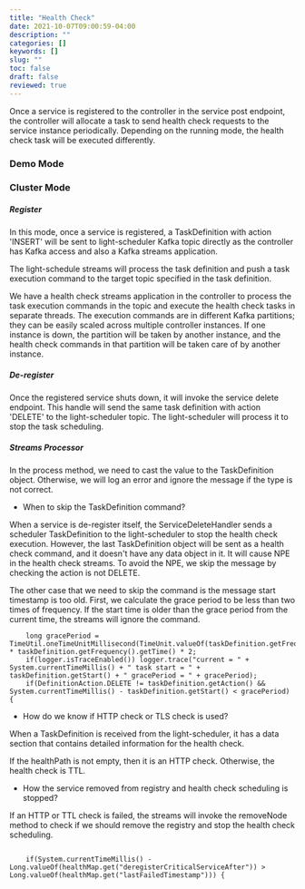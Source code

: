 ```yaml
---
title: "Health Check"
date: 2021-10-07T09:00:59-04:00
description: ""
categories: []
keywords: []
slug: ""
toc: false
draft: false
reviewed: true
---
```


Once a service is registered to the controller in the service post endpoint, the controller will allocate a task to send health check requests to the service instance periodically. Depending on the running mode, the health check task will be executed differently. 

### Demo Mode


### Cluster Mode


##### Register

In this mode, once a service is registered, a TaskDefinition with action 'INSERT' will be sent to light-scheduler Kafka topic directly as the controller has Kafka access and also a Kafka streams application. 


The light-schedule streams will process the task definition and push a task execution command to the target topic specified in the task definition. 

We have a health check streams application in the controller to process the task execution commands in the topic and execute the health check tasks in separate threads. The execution commands are in different Kafka partitions; they can be easily scaled across multiple controller instances. If one instance is down, the partition will be taken by another instance, and the health check commands in that partition will be taken care of by another instance. 


##### De-register


Once the registered service shuts down, it will invoke the service delete endpoint. This handle will send the same task definition with action 'DELETE' to the light-scheduler topic. The light-scheduler will process it to stop the task scheduling. 


##### Streams Processor

In the process method, we need to cast the value to the TaskDefinition object. Otherwise, we will log an error and ignore the message if the type is not correct.

* When to skip the TaskDefinition command?

When a service is de-register itself, the ServiceDeleteHandler sends a scheduler TaskDefinition to the light-scheduler to stop the health check execution. However, the last TaskDefinition object will be sent as a health check command, and it doesn't have any data object in it. It will cause NPE in the health check streams. To avoid the NPE, we skip the message by checking the action is not DELETE.

The other case that we need to skip the command is the message start timestamp is too old. First, we calculate the grace period to be less than two times of frequency. If the start time is older than the grace period from the current time, the streams will ignore the command. 


```
    long gracePeriod = TimeUtil.oneTimeUnitMillisecond(TimeUnit.valueOf(taskDefinition.getFrequency().getTimeUnit().name())) * taskDefinition.getFrequency().getTime() * 2;
    if(logger.isTraceEnabled()) logger.trace("current = " + System.currentTimeMillis() + " task start = " + taskDefinition.getStart() + " gracePeriod = " + gracePeriod);
    if(DefinitionAction.DELETE != taskDefinition.getAction() && System.currentTimeMillis() - taskDefinition.getStart() < gracePeriod) {

```

* How do we know if HTTP check or TLS check is used?

When a TaskDefinition is received from the light-scheduler, it has a data section that contains detailed information for the health check. 

If the healthPath is not empty, then it is an HTTP check. Otherwise, the health check is TTL.


* How the service removed from registry and health check scheduling is stopped?

If an HTTP or TTL check is failed, the streams will invoke the removeNode method to check if we should remove the registry and stop the health check scheduling.

```

    if(System.currentTimeMillis() - Long.valueOf(healthMap.get("deregisterCriticalServiceAfter")) > Long.valueOf(healthMap.get("lastFailedTimestamp"))) {

```


